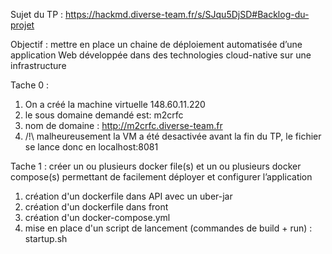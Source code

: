 Sujet du TP : https://hackmd.diverse-team.fr/s/SJqu5DjSD#Backlog-du-projet

Objectif : mettre en place un chaine de déploiement automatisée d’une application Web développée dans des technologies cloud-native sur une infrastructure

Tache 0 : 
1. On a créé la machine virtuelle 148.60.11.220
2. le sous domaine demandé est: m2crfc
3. nom de domaine : http://m2crfc.diverse-team.fr
4. /!\ malheureusement la VM a été desactivée avant la fin du TP, le fichier se lance donc en localhost:8081

Tache 1 : créer un ou plusieurs docker file(s) et un ou plusieurs docker compose(s) permettant de facilement déployer et configurer l’application

1. création d'un dockerfile dans API avec un uber-jar
2. création d'un dockerfile dans front
3. création d'un docker-compose.yml
4. mise en place d'un script de lancement (commandes de build + run) : startup.sh
